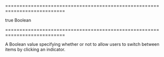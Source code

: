 ===========================================================================
<!--default-->true<!--/default-->
<!--type-->Boolean<!--/type-->
===========================================================================

<!--shortDescription-->
A Boolean value specifying whether or not to allow users to switch between items by clicking an indicator.
<!--/shortDescription-->

<!--fullDescription-->

<!--/fullDescription-->